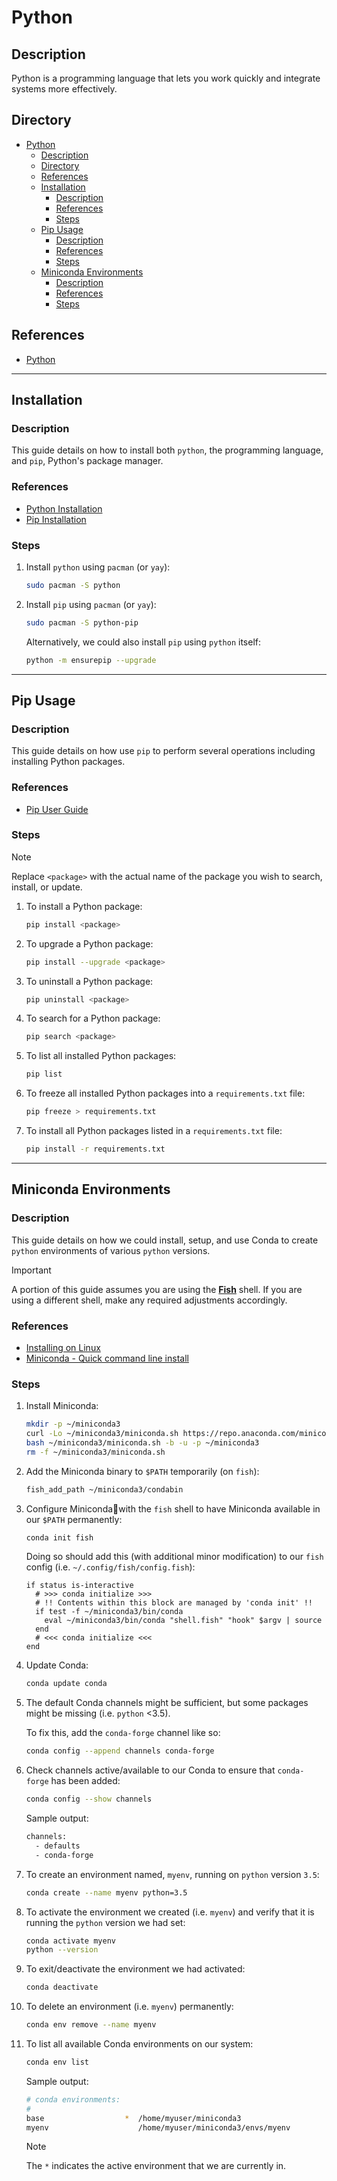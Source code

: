 # Python

## Description

Python is a programming language that lets you work quickly and integrate systems more effectively.

## Directory

- [Python](#python)
  - [Description](#description)
  - [Directory](#directory)
  - [References](#references)
  - [Installation](#installation)
    - [Description](#description-1)
    - [References](#references-1)
    - [Steps](#steps)
  - [Pip Usage](#pip-usage)
    - [Description](#description-2)
    - [References](#references-2)
    - [Steps](#steps-1)
  - [Miniconda Environments](#miniconda-environments)
    - [Description](#description-3)
    - [References](#references-3)
    - [Steps](#steps-2)

## References

- [Python](https://www.python.org)

---

## Installation

### Description

This guide details on how to install both `python`, the programming language, and `pip`, Python's package manager.

### References

- [Python Installation](https://wiki.archlinux.org/title/python#Installation)
- [Pip Installation](https://pip.pypa.io/en/stable/installation)

### Steps

1. Install `python` using `pacman` (or `yay`):

    ```sh
    sudo pacman -S python
    ```

2. Install `pip` using `pacman` (or `yay`):

    ```sh
    sudo pacman -S python-pip
    ```

    Alternatively, we could also install `pip` using `python` itself:

    ```sh
    python -m ensurepip --upgrade
    ```

---

## Pip Usage

### Description

This guide details on how use `pip` to perform several operations including installing Python packages.

### References

- [Pip User Guide](https://pip.pypa.io/en/stable/user_guide)

### Steps

> [!NOTE]  
> Replace `<package>` with the actual name of the package you wish to search, install, or update.

1. To install a Python package:

    ```sh
    pip install <package>
    ```

2. To upgrade a Python package:

    ```sh
    pip install --upgrade <package>
    ```

3. To uninstall a Python package:

    ```sh
    pip uninstall <package>
    ```

4. To search for a Python package:

    ```sh
    pip search <package>
    ```

5. To list all installed Python packages:

    ```sh
    pip list
    ```

6. To freeze all installed Python packages into a `requirements.txt` file:

    ```sh
    pip freeze > requirements.txt
    ```

7. To install all Python packages listed in a `requirements.txt` file:

    ```sh
    pip install -r requirements.txt
    ```

---

## Miniconda Environments

### Description

This guide details on how we could install, setup, and use Conda to create `python` environments of various `python` versions.

> [!IMPORTANT]  
> A portion of this guide assumes you are using the [**Fish**](fish.md) shell. If you are using a different shell, make any required adjustments accordingly.

### References

- [Installing on Linux](https://conda.io/projects/conda/en/latest/user-guide/install/linux.html)
- [Miniconda - Quick command line install](https://docs.conda.io/projects/miniconda/en/latest/#quick-command-line-install)

### Steps

1. Install Miniconda:

    ```sh
    mkdir -p ~/miniconda3
    curl -Lo ~/miniconda3/miniconda.sh https://repo.anaconda.com/miniconda/Miniconda3-latest-Linux-x86_64.sh
    bash ~/miniconda3/miniconda.sh -b -u -p ~/miniconda3
    rm -f ~/miniconda3/miniconda.sh
    ```

2. Add the Miniconda binary to `$PATH` temporarily (on `fish`):

    ```sh
    fish_add_path ~/miniconda3/condabin
    ```

3. Configure Minicondawith the `fish` shell to have Miniconda available in our `$PATH` permanently:

    ```sh
    conda init fish
    ```

    Doing so should add this (with additional minor modification) to our `fish` config (i.e. `~/.config/fish/config.fish`):

    ```fish
    if status is-interactive
      # >>> conda initialize >>>
      # !! Contents within this block are managed by 'conda init' !!
      if test -f ~/miniconda3/bin/conda
        eval ~/miniconda3/bin/conda "shell.fish" "hook" $argv | source
      end
      # <<< conda initialize <<<
    end
    ```

4. Update Conda:

    ```sh
    conda update conda
    ```

5. The default Conda channels might be sufficient, but some packages might be missing (i.e. `python` <3.5).

    To fix this, add the `conda-forge` channel like so:

    ```sh
    conda config --append channels conda-forge
    ```

6. Check channels active/available to our Conda to ensure that `conda-forge` has been added:

    ```sh
    conda config --show channels
    ```

    Sample output:

    ```sh
    channels:
      - defaults
      - conda-forge
    ```

7. To create an environment named, `myenv`, running on `python` version `3.5`:

    ```sh
    conda create --name myenv python=3.5
    ```

8. To activate the environment we created (i.e. `myenv`) and verify that it is running the `python` version we had set:

    ```sh
    conda activate myenv
    python --version
    ```

9. To exit/deactivate the environment we had activated:

    ```sh
    conda deactivate
    ```

10. To delete an environment (i.e. `myenv`) permanently:

    ```sh
    conda env remove --name myenv
    ```

11. To list all available Conda environments on our system:

    ```sh
    conda env list
    ```

    Sample output:

    ```sh
    # conda environments:
    #
    base                  *  /home/myuser/miniconda3
    myenv                    /home/myuser/miniconda3/envs/myenv
    ```

    > [!NOTE]  
    > The `*` indicates the active environment that we are currently in.
